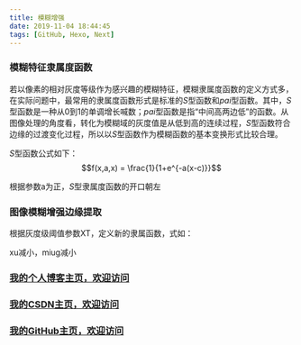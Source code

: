 ```yaml
---
title: 模糊增强
date: 2019-11-04 18:44:45
tags: [GitHub, Hexo, Next]
---
```



<!--more-->
### 模糊特征隶属度函数





若以像素的相对灰度等级作为感兴趣的模糊特征，模糊隶属度函数的定义方式多，在实际问题中，最常用的隶属度函数形式是标准的$S$型函数和$pai$型函数。其中，$S$型函数是一种从0到1的单调增长喊数；$pai$型函数是指“中间高两边低”的函数。从图像处理的角度看，转化为模糊域的灰度值是从低到高的连续过程，$S$型函数符合边缘的过渡变化过程，所以以$S$型函数作为模糊函数的基本变换形式比较合理。

$S$型函数公式如下：
$$f(x,a,x) = \frac{1}{1+e^{-a(x-c)}}$$

根据参数a为正，$S$型隶属度函数的开口朝左

### 图像模糊增强边缘提取
根据灰度级阈值参数XT，定义新的隶属函数，式如：

xu减小，miug减小


### [我的个人博客主页，欢迎访问](http://www.aomanhao.top/)
### [我的CSDN主页，欢迎访问](https://blog.csdn.net/Aoman_Hao)
### [我的GitHub主页，欢迎访问](https://github.com/AomanHao)


